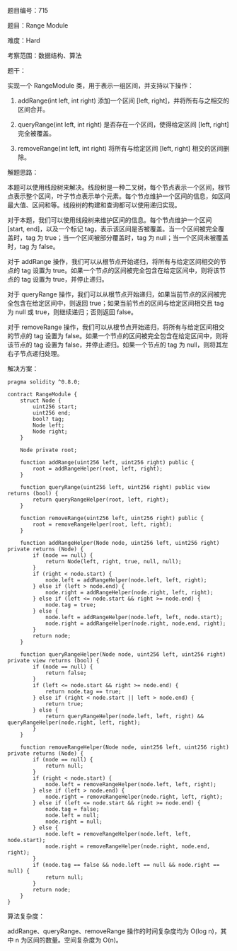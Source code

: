 题目编号：715

题目：Range Module

难度：Hard

考察范围：数据结构、算法

题干：

实现一个 RangeModule 类，用于表示一组区间，并支持以下操作：

1. addRange(int left, int right) 添加一个区间 [left, right]，并将所有与之相交的区间合并。

2. queryRange(int left, int right) 是否存在一个区间，使得给定区间 [left, right] 完全被覆盖。

3. removeRange(int left, int right) 将所有与给定区间 [left, right] 相交的区间删除。

解题思路：

本题可以使用线段树来解决。线段树是一种二叉树，每个节点表示一个区间，根节点表示整个区间，叶子节点表示单个元素。每个节点维护一个区间的信息，如区间最大值、区间和等。线段树的构建和查询都可以使用递归实现。

对于本题，我们可以使用线段树来维护区间的信息。每个节点维护一个区间 [start, end]，以及一个标记 tag，表示该区间是否被覆盖。当一个区间被完全覆盖时，tag 为 true；当一个区间被部分覆盖时，tag 为 null；当一个区间未被覆盖时，tag 为 false。

对于 addRange 操作，我们可以从根节点开始递归，将所有与给定区间相交的节点的 tag 设置为 true。如果一个节点的区间被完全包含在给定区间中，则将该节点的 tag 设置为 true，并停止递归。

对于 queryRange 操作，我们可以从根节点开始递归，如果当前节点的区间被完全包含在给定区间中，则返回 true；如果当前节点的区间与给定区间相交且 tag 为 null 或 true，则继续递归；否则返回 false。

对于 removeRange 操作，我们可以从根节点开始递归，将所有与给定区间相交的节点的 tag 设置为 false。如果一个节点的区间被完全包含在给定区间中，则将该节点的 tag 设置为 false，并停止递归。如果一个节点的 tag 为 null，则将其左右子节点递归处理。

解决方案：

```solidity
pragma solidity ^0.8.0;

contract RangeModule {
    struct Node {
        uint256 start;
        uint256 end;
        bool? tag;
        Node left;
        Node right;
    }

    Node private root;

    function addRange(uint256 left, uint256 right) public {
        root = addRangeHelper(root, left, right);
    }

    function queryRange(uint256 left, uint256 right) public view returns (bool) {
        return queryRangeHelper(root, left, right);
    }

    function removeRange(uint256 left, uint256 right) public {
        root = removeRangeHelper(root, left, right);
    }

    function addRangeHelper(Node node, uint256 left, uint256 right) private returns (Node) {
        if (node == null) {
            return Node(left, right, true, null, null);
        }
        if (right < node.start) {
            node.left = addRangeHelper(node.left, left, right);
        } else if (left > node.end) {
            node.right = addRangeHelper(node.right, left, right);
        } else if (left <= node.start && right >= node.end) {
            node.tag = true;
        } else {
            node.left = addRangeHelper(node.left, left, node.start);
            node.right = addRangeHelper(node.right, node.end, right);
        }
        return node;
    }

    function queryRangeHelper(Node node, uint256 left, uint256 right) private view returns (bool) {
        if (node == null) {
            return false;
        }
        if (left <= node.start && right >= node.end) {
            return node.tag == true;
        } else if (right < node.start || left > node.end) {
            return true;
        } else {
            return queryRangeHelper(node.left, left, right) && queryRangeHelper(node.right, left, right);
        }
    }

    function removeRangeHelper(Node node, uint256 left, uint256 right) private returns (Node) {
        if (node == null) {
            return null;
        }
        if (right < node.start) {
            node.left = removeRangeHelper(node.left, left, right);
        } else if (left > node.end) {
            node.right = removeRangeHelper(node.right, left, right);
        } else if (left <= node.start && right >= node.end) {
            node.tag = false;
            node.left = null;
            node.right = null;
        } else {
            node.left = removeRangeHelper(node.left, left, node.start);
            node.right = removeRangeHelper(node.right, node.end, right);
        }
        if (node.tag == false && node.left == null && node.right == null) {
            return null;
        }
        return node;
    }
}
```

算法复杂度：

addRange、queryRange、removeRange 操作的时间复杂度均为 O(log n)，其中 n 为区间的数量。空间复杂度为 O(n)。
